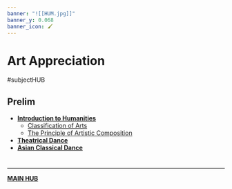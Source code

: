 ```yaml
---
banner: "![[HUM.jpg]]"
banner_y: 0.068
banner_icon: 🖌️
---
```

# Art Appreciation
#subjectHUB 

## Prelim
- [**Introduction to Humanities**](HUMintro.md)
	- [Classification of Arts](ClassificationofArts.md)
	- [The Principle of Artistic Composition](PrincipleArtisticComposition.md)
- [**Theatrical Dance**](TheatricalDance.md)
- [**Asian Classical Dance**](AsianClassicalDance.md)

# 
---
**[MAIN HUB](MAINBSIT.md)**